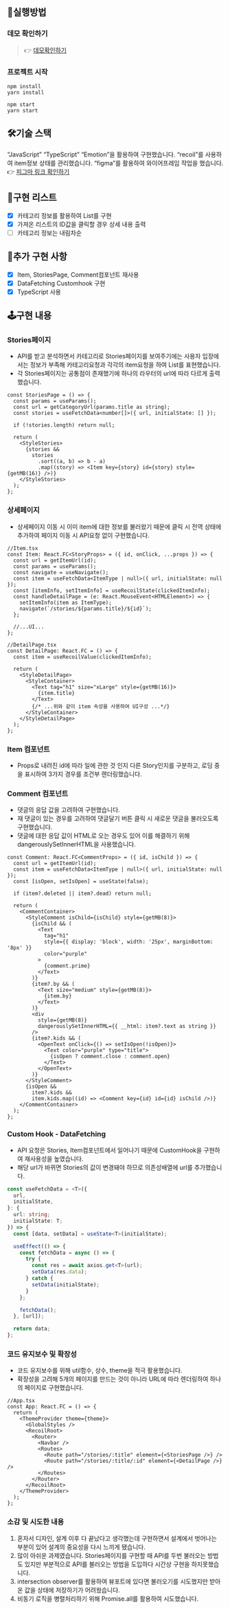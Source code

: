 ## 🎊실행방법

### 데모 확인하기

> 👉 [데모확인하기](https://stories-gather.netlify.app/)

### 프로젝트 시작

```
npm install
yarn install
```

```
npm start
yarn start
```

## 🛠기술 스택

“JavaScript” “TypeScript” “Emotion”을 활용하여 구현했습니다.
“recoil”를 사용하여 item정보 상태를 관리했습니다.
“figma”를 활용하여 와이어프레임 작업을 했습니다. 👉 [피그마 링크 확인하기](https://www.figma.com/file/GiElZN7BXluQB4guO70yqH/Untitled?node-id=0%3A1)

## 📗구현 리스트

- [x] 카테고리 정보를 활용하여 List를 구현
- [x] 가져온 리스트의 ID값을 클릭할 경우 상세 내용 출력
- [ ] 카테고리 정보는 내림차순

## 📙추가 구현 사항

- [x] Item, StoriesPage, Comment컴포넌트 재사용
- [x] DataFetching Customhook 구현
- [x] TypeScript 사용

## 🕹구현 내용

### Stories페이지

- API를 받고 분석하면서 카테고리로 Stories페이지를 보여주기에는 사용자 입장에서는 정보가 부족해 카테고리요청과 각각의 item요청을 하여 List를 표현했습니다.
- 각 Stories페이지는 공통점이 존재했기에 하나의 라우터의 url에 따라 다르게 출력했습니다.

```tsx
const StoriesPage = () => {
  const params = useParams();
  const url = getCategoryUrl(params.title as string);
  const stories = useFetchData<number[]>({ url, initialState: [] });

  if (!stories.length) return null;

  return (
    <StyleStories>
      {stories &&
        stories
          .sort((a, b) => b - a)
          .map((story) => <Item key={story} id={story} style={getMB(16)} />)}
    </StyleStories>
  );
};
```

### 상세페이지

- 상세페이지 이동 시 이미 item에 대한 정보를 불러왔기 때문에 클릭 시 전역 상태에 추가하여 페이지 이동 시 API요청 없이 구현했습니다.

```tsx
//Item.tsx
const Item: React.FC<StoryProps> = ({ id, onClick, ...props }) => {
  const url = getItemUrl(id);
  const params = useParams();
  const navigate = useNavigate();
  const item = useFetchData<ItemType | null>({ url, initialState: null });
  const [itemInfo, setItemInfo] = useRecoilState(clickedItemInfo);
  const handleDetailPage = (e: React.MouseEvent<HTMLElement>) => {
    setItemInfo(item as ItemType);
    navigate(`/stories/${params.title}/${id}`);
  };

  //...UI...
};

//DetailPage.tsx
const DetailPage: React.FC = () => {
  const item = useRecoilValue(clickedItemInfo);

  return (
    <StyleDetailPage>
      <StyleContainer>
        <Text tag="h1" size="xLarge" style={getMB(16)}>
          {item.title}
        </Text>
        {/* ...위와 같이 item 속성을 사용하여 UI구성 ...*/}
      </StyleContainer>
    </StyleDetailPage>
  );
};
```

### Item 컴포넌트

- Props로 내려진 id에 따라 일에 관한 것 인지 다른 Story인지를 구분하고, 로딩 중을 표시하여 3가지 경우를 조건부 렌더링했습니다.

### Comment 컴포넌트

- 댓글의 응답 값을 고려하여 구현했습니다.
- 재 댓글이 있는 경우를 고려하여 댓글달기 버튼 클릭 시 새로운 댓글을 불러오도록 구현했습니다.
- 댓글에 대한 응답 값이 HTML로 오는 경우도 있어 이를 해결하기 위해 dangerouslySetInnerHTML을 사용했습니다.

```tsx
const Comment: React.FC<CommentProps> = ({ id, isChild }) => {
  const url = getItemUrl(id);
  const item = useFetchData<ItemType | null>({ url, initialState: null });
  const [isOpen, setIsOpen] = useState(false);

  if (item?.deleted || item?.dead) return null;

  return (
    <CommentContainer>
      <StyleComment isChild={isChild} style={getMB(8)}>
        {isChild && (
          <Text
            tag="h1"
            style={{ display: 'block', width: '25px', marginBottom: '8px' }}
            color="purple"
          >
            {comment.prime}
          </Text>
        )}
        {item?.by && (
          <Text size="medium" style={getMB(8)}>
            {item.by}
          </Text>
        )}
        <div
          style={getMB(8)}
          dangerouslySetInnerHTML={{ __html: item?.text as string }}
        />
        {item?.kids && (
          <OpenText onClick={() => setIsOpen(!isOpen)}>
            <Text color="purple" type="title">
              {isOpen ? comment.close : comment.open}
            </Text>
          </OpenText>
        )}
      </StyleComment>
      {isOpen &&
        item?.kids &&
        item.kids.map((id) => <Comment key={id} id={id} isChild />)}
    </CommentContainer>
  );
};
```

### Custom Hook - DataFetching

- API 요청은 Stories, Item컴포넌트에서 일어나기 때문에 CustomHook을 구현하여 재사용성을 높였습니다.
- 해당 url가 바뀌면 Stories의 값이 변경돼야 하므로 의존성배열에 url를 추가했습니다.

```ts
const useFetchData = <T>({
  url,
  initialState,
}: {
  url: string;
  initialState: T;
}) => {
  const [data, setData] = useState<T>(initialState);

  useEffect(() => {
    const fetchData = async () => {
      try {
        const res = await axios.get<T>(url);
        setData(res.data);
      } catch {
        setData(initialState);
      }
    };

    fetchData();
  }, [url]);

  return data;
};
```

### 코드 유지보수 및 확장성

- 코드 유지보수를 위해 util함수, 상수, theme을 적극 활용했습니다.
- 확장성을 고려해 5개의 페이지를 만드는 것이 아니라 URL에 따라 렌더링하여 하나의 페이지로 구현했습니다.

```tsx
//App.tsx
const App: React.FC = () => {
  return (
    <ThemeProvider theme={theme}>
      <GlobalStyles />
      <RecoilRoot>
        <Router>
          <Navbar />
          <Routes>
            <Route path="/stories/:title" element={<StoriesPage />} />
            <Route path="/stories/:title/:id" element={<DetailPage />} />
          </Routes>
        </Router>
      </RecoilRoot>
    </ThemeProvider>
  );
};
```

### 소감 및 시도한 내용

1. 혼자서 디자인, 설계 이후 다 끝났다고 생각했는데 구현하면서 설계에서 벗어나는 부분이 있어 설계의 중요성을 다시 느끼게 됐습니다.
2. 많이 아쉬운 과제였습니다. Stories페이지를 구현할 때 API를 두번 불러오는 방법도 있지만 부분적으로 API를 불러오는 방법을 도입하다 시간상 구현을 하지못했습니다.
3. intersection observer를 활용하여 뷰포트에 있다면 불러오기를 시도했지만 받아온 값을 상태에 저장하기가 어려웠습니다.
4. 비동기 로직을 병렬처리하기 위해 Promise.all를 활용하여 시도했습니다.

